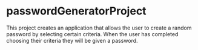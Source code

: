 # passwordGeneratorProject
This project creates an application that allows the user to create a random password by selecting certain criteria.  When the user has completed choosing their criteria they will be given a password.
